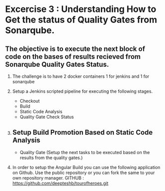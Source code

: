 # Excercise 3 : Understanding How to Get the status of Quality Gates from Sonarqube.
## The objective is to execute the next block of code on the bases of results recieved from Sonarqube Quality Gates Status.
1. The challenge is to have 2 docker containers 1 for jenkins and 1 for sonarqube
2. Setup a Jenkins scripted pipeline for executing the following stages.
    - Checkout
    - Build
    - Static Code Analysis
    - Quality Gate Check Status

3. Setup Build Promotion Based on Static Code Analysis
    - 
    - Quality Gate (Setup the next tasks to be executed based on the results from the quality gates.)

4. In order to setup the Angular Build you can use the following application on Github. Use the public repository or you can fork the same to your own repository manager.
    GITHUB : https://github.com/deepteshb/tourofheroes.git

